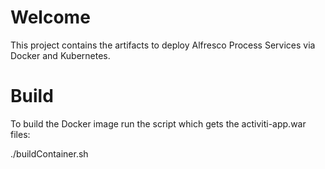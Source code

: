 # Welcome

This project contains the artifacts to deploy Alfresco Process Services via Docker and Kubernetes.

# Build

To build the Docker image run the script which gets the activiti-app.war  files:

./buildContainer.sh